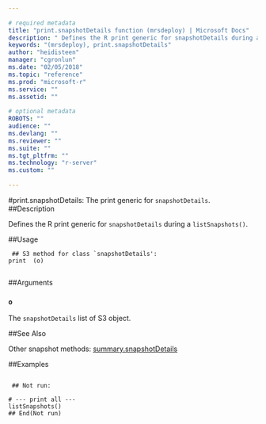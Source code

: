 ```yaml
--- 
 
# required metadata 
title: "print.snapshotDetails function (mrsdeploy) | Microsoft Docs" 
description: " Defines the R print generic for snapshotDetails during a  listSnapshots(). " 
keywords: "(mrsdeploy), print.snapshotDetails" 
author: "heidisteen" 
manager: "cgronlun" 
ms.date: "02/05/2018" 
ms.topic: "reference" 
ms.prod: "microsoft-r" 
ms.service: "" 
ms.assetid: "" 
 
# optional metadata 
ROBOTS: "" 
audience: "" 
ms.devlang: "" 
ms.reviewer: "" 
ms.suite: "" 
ms.tgt_pltfrm: "" 
ms.technology: "r-server" 
ms.custom: "" 
 
--- 
```

 
 
 
 
 #print.snapshotDetails: The print generic for `snapshotDetails`. 
 ##Description
 
Defines the R print generic for `snapshotDetails` during a 
`listSnapshots()`.
 
 
 ##Usage

```   
 ## S3 method for class `snapshotDetails':
print  (o)
 
```
 
 ##Arguments

   
  
 ### `o`
 The `snapshotDetails` list of S3 object. 
  
 
 
 ##See Also
 
Other snapshot methods: [summary.snapshotDetails](summary.snapshotDetails.md)
   
 ##Examples

 ```
   
  ## Not run:
 
# --- print all ---
listSnapshots()
 ## End(Not run) 
  
 
```
 
